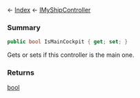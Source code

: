 ← [Index](Api-Index) ← [IMyShipController](Sandbox.ModAPI.Ingame.IMyShipController)

### Summary

```csharp
public bool IsMainCockpit { get; set; }
```

Gets or sets if this controller is the main one.

### Returns

[bool](System.Boolean)


